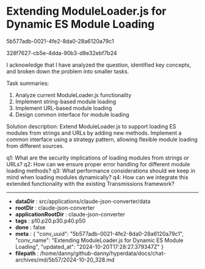 # Extending ModuleLoader.js for Dynamic ES Module Loading

5b577adb-0021-4fe2-8da0-28a6120a79c1

328f7627-cb5e-4dda-90b3-d8e32ebf7b24

 I acknowledge that I have analyzed the question, identified key concepts, and broken down the problem into smaller tasks.

Task summaries:
1. Analyze current ModuleLoader.js functionality
2. Implement string-based module loading
3. Implement URL-based module loading
4. Design common interface for module loading

Solution description:
Extend ModuleLoader.js to support loading ES modules from strings and URLs by adding new methods. Implement a common interface using a strategy pattern, allowing flexible module loading from different sources.

q1: What are the security implications of loading modules from strings or URLs?
q2: How can we ensure proper error handling for different module loading methods?
q3: What performance considerations should we keep in mind when loading modules dynamically?
q4: How can we integrate this extended functionality with the existing Transmissions framework?

---

* **dataDir** : src/applications/claude-json-converter/data
* **rootDir** : claude-json-converter
* **applicationRootDir** : claude-json-converter
* **tags** : p10.p20.p30.p40.p50
* **done** : false
* **meta** : {
  "conv_uuid": "5b577adb-0021-4fe2-8da0-28a6120a79c1",
  "conv_name": "Extending ModuleLoader.js for Dynamic ES Module Loading",
  "updated_at": "2024-10-20T17:28:27.379347Z"
}
* **filepath** : /home/danny/github-danny/hyperdata/docs/chat-archives/md/5b57/2024-10-20_328.md